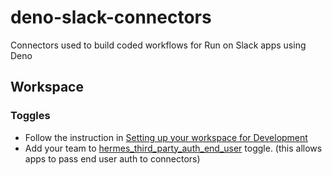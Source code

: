 # deno-slack-connectors

Connectors used to build coded workflows for Run on Slack apps using Deno

## Workspace

### Toggles

- Follow the instruction in [Setting up your workspace for Development](https://corp.quip.com/POb2ApgEaxvL/HTTP-Functions-Usage-Guide#temp:C:dNGefc2a672fdd94b0f97f17a612)
- Add your team to [hermes_third_party_auth_end_user](https://houston.tinyspeck.com/experiments/4449135040515) toggle. (this allows apps to
  pass end user auth to connectors)
